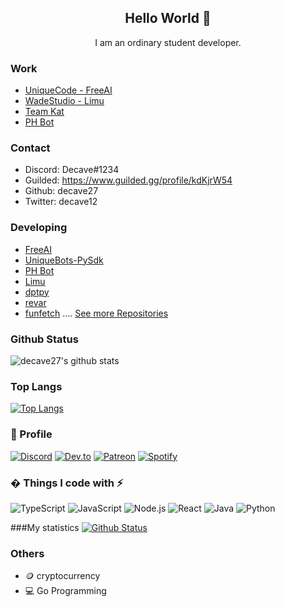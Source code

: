 <h2 align="center">Hello World 👋</h2>
<p align="center">I am an ordinary student developer.</p>


### Work

- [UniqueCode - FreeAI](https://discord.gg/ARCdUzC)
- [WadeStudio - Limu](https://discord.gg/3k9hAdfpNB)
- [Team Kat](https://discord.gg/R5UG5mR)
- [PH Bot](https://discord.gg/67KSaxZXu9)

### Contact

- Discord: Decave#1234
- Guilded: https://www.guilded.gg/profile/kdKjrW54
- Github: decave27
- Twitter: decave12

### Developing

- [FreeAI](https://discord.gg/ARCdUzC)
- [UniqueBots-PySdk](https://github.com/UniqueCodeGit/uniquebots-py-sdk)
- [PH Bot](https://discord.gg/67KSaxZXu9)
- [Limu](https://discord.gg/3k9hAdfpN)
- [dptpy](https://github.com/decave27/dptpy)
- [revar](https://github.com/decave27/revar)
- [funfetch](https://github.com/decave27/funfetch)
.... [See more Repositories](https://github.com/decave27?tab=repositories)

### Github Status

![decave27's github stats](https://github-readme-stats.vercel.app/api?username=decave27&bg_color=ffa745,fe869f,ef7ac8,a083ed,43aeff&title_color=fff&text_color=fff&show_icons=true&count_private=true)

### Top Langs

[![Top Langs](https://github-readme-stats.vercel.app/api/top-langs/?username=decave27&bg_color=ffa745,fe869f,ef7ac8,a083ed,43aeff&title_color=fff&text_color=fff)](https://github.com/decave27/github-readme-stats)


### 🧑 Profile
[![Discord](https://img.shields.io/badge/Discord-7289DA?style=for-the-badge&logo=discord&logoColor=white)](https://discord.com/users/717044065635532810)
[![Dev.to](https://img.shields.io/badge/dev.to-0A0A0A?style=for-the-badge&logo=dev.to&logoColor=white)](https://dev.to/decave27)
[![Patreon](https://img.shields.io/badge/Patreon-F96854?style=for-the-badge&logo=patreon&logoColor=white)](https://www.patreon.com/decave27?fan_landing=true)
[![Spotify](https://img.shields.io/badge/Spotify-1ED760?&style=for-the-badge&logo=spotify&logoColor=white)](https://open.spotify.com/user/npjqvhn7dstb2g3ihfw89xtdb)

### � Things I code with :zap:

![TypeScript](https://img.shields.io/badge/-TypeScript-black?style=flat-square&logo=typescript&logoColor=007acc)
![JavaScript](https://img.shields.io/badge/-JavaScript-323330?style=flat-square&logo=javascript)
![Node.js](https://img.shields.io/badge/-Node.js-339933?style=flat-square&logo=node.js&logoColor=white)
![React](https://img.shields.io/badge/-React-1F232A?style=flat-square&logo=React&logoColor=white)
![Java](https://img.shields.io/badge/-Java-E34A86?style=flat-square&logo=java&logoColor=white)
![Python](https://img.shields.io/badge/-Python-3776ab?style=flat-square&logo=Python&logoColor=white)

###My statistics
[![Github Status](https://github-readme-stats.vercel.app/api?username=decave27&show_icons=true&layout=compact&theme=dark)](https://github.com/decave27)

### Others

- 🪙 cryptocurrency
- 💻 Go Programming





